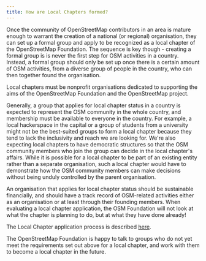 ```yaml
---
title: How are Local Chapters formed?
---
```


Once the community of OpenStreetMap contributors in an area is mature enough to warrant the creation of a national (or regional)  organisation, they can set up a formal group and apply to be recognized as a local chapter of the OpenStreetMap Foundation. The sequence is key though - creating a formal group is is never the first step for OSM activities in a country.  Instead, a formal group should only be set up once there is a certain amount of OSM activities, from a diverse group of people in the country, who can then together found the organisation.

Local chapters must be nonprofit organisations dedicated to supporting the aims of the OpenStreetMap Foundation and the OpenStreetMap project.

Generally, a group that applies for local chapter status in a country is expected to represent the OSM community in the whole country, and membership must be available to everyone in the country. For example, a local hackerspace in the capital or a group of students from a university might not be the best-suited groups to form a local chapter because they tend to lack the inclusivity and reach we are looking for.  We're also expecting local chapters to have democratic structures so that the OSM community members who join the group can decide in the local chapter's affairs. While it is possible for a local chapter to be part of an existing entity rather than a separate organisation, such a local chapter would have to demonstrate how the OSM community members can make decisions without being unduly controlled by the parent organisation.

An organisation that applies for local chapter status should be sustainable financially, and should have a track record of OSM-related activities either as an organisation or at least through their founding members. When evaluating a local chapter application, the OSM Foundation will not look at what the chapter is planning to do, but at what they have done already!

The Local Chapter application process is described [here](https://wiki.osmfoundation.org/wiki/Local_Chapters).

The OpenStreetMap Foundation is happy to talk to groups who do not yet meet the requirements set out above for a local chapter, and work with them to become a local chapter in the future.
